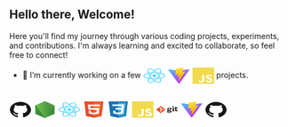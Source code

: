 ## Hello there, Welcome!
Here you'll find my journey through various coding projects, experiments, and contributions. I'm always learning and excited to collaborate, so feel free to connect!

- 🔭 I’m currently working on a few <img align="center" alt="-React" height="30" width="40" src="https://raw.githubusercontent.com/devicons/devicon/master/icons/react/react-original.svg">  <img align="center" alt="-Git" height="30" width="40" src="https://raw.githubusercontent.com/devicons/devicon/master/icons/vitejs/vitejs-original.svg" /> <img align="center" alt="-Js" height="30" width="40" src="https://raw.githubusercontent.com/devicons/devicon/master/icons/javascript/javascript-plain.svg"> projects.
<!--
**BrunoJScript/BrunoJScript** is a ✨ _special_ ✨ repository because its `README.md` (this file) appears on your GitHub profile.

Here are some ideas to get you started:

- 🔭 I’m currently working on ...
- 🌱 I’m currently learning ...
- 👯 I’m looking to collaborate on ...
- 🤔 I’m looking for help with ...
- 💬 Ask me about ...
- 📫 How to reach me: ...
- 😄 Pronouns: ...
- ⚡ Fun fact: ...
-->

<div style="display: inline_block"><br>
    <img align="center" alt="-Git" height="30" width="40" src="https://raw.githubusercontent.com/devicons/devicon/master/icons/github/github-original.svg" />
    <img align="center" alt="-Node" height="30" width="40" src="https://raw.githubusercontent.com/devicons/devicon/master/icons/nodejs/nodejs-original.svg" />
    <img align="center" alt="-React" height="30" width="40" src="https://raw.githubusercontent.com/devicons/devicon/master/icons/react/react-original.svg">
    <img align="center" alt="-HTML" height="30" width="40" src="https://raw.githubusercontent.com/devicons/devicon/master/icons/html5/html5-original.svg">
    <img align="center" alt="-CSS" height="30" width="40" src="https://raw.githubusercontent.com/devicons/devicon/master/icons/css3/css3-original.svg">
    <img align="center" alt="-Js" height="30" width="40" src="https://raw.githubusercontent.com/devicons/devicon/master/icons/javascript/javascript-plain.svg">
    <img align="center" alt="-Git" height="30" width="40" src="https://raw.githubusercontent.com/devicons/devicon/master/icons/git/git-original-wordmark.svg" />
    <img align="center" alt="-Git" height="30" width="40" src="https://raw.githubusercontent.com/devicons/devicon/master/icons/vitejs/vitejs-original.svg" />
    <img align="center" alt="-Git" height="30" width="40" src="https://raw.githubusercontent.com/devicons/devicon/master/icons/github/github-original.svg" />
   
    
    
          
   
          
    
             
</div>
